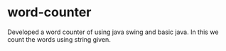 # word-counter
Developed a word counter of using java swing and basic java. In this we count the words using string given.
